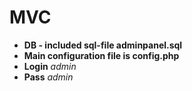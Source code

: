 # MVC

- **DB - included sql-file adminpanel.sql**
- **Main configuration file is config.php**
- **Login** *admin*
- **Pass**  *admin*

